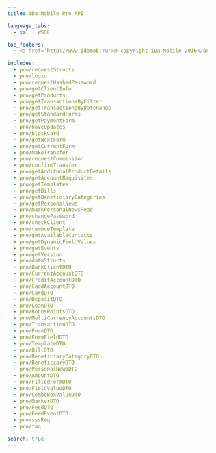 ```yaml
---
title: iDa Mobile Pro API

language_tabs:
  - xml : WSDL

toc_footers:
  - <a href='http://www.idamob.ru'>@ copyright iDa Mobile 2016</a>

includes:
  - pro/requestStructs
  - pro/login
  - pro/requestHashedPassword
  - pro/getClientInfo
  - pro/getProducts
  - pro/getTransactionsByFilter
  - pro/getTransactionsByDateRange
  - pro/getStandardForms
  - pro/getPaymentForm
  - pro/haveUpdates
  - pro/blockCard
  - pro/getNextForm
  - pro/getCurrentForm
  - pro/makeTransfer
  - pro/requestCommission
  - pro/confirmTransfer
  - pro/getAdditonalProductDetails
  - pro/getAccountRequisites
  - pro/getTemplates
  - pro/getBills
  - pro/getBeneficiaryCategories
  - pro/getPersonalNews
  - pro/markPersonalNewsRead
  - pro/changePassword
  - pro/checkClient
  - pro/removeTemplate
  - pro/getAvailableContacts
  - pro/getDynamicFieldValues
  - pro/getEvents
  - pro/getVersion
  - pro/dataStructs
  - pro/BankClientDTO
  - pro/CurrentAccountDTO
  - pro/CreditAccountDTO
  - pro/CardAccountDTO
  - pro/CardDTO
  - pro/DepositDTO
  - pro/LoanDTO
  - pro/BonusPointsDTO
  - pro/MultiCurrencyAccountsDTO
  - pro/TransactionDTO
  - pro/FormDTO
  - pro/FormFieldDTO
  - pro/TemplateDTO
  - pro/BillDTO
  - pro/BeneficiaryCategoryDTO
  - pro/BeneficiaryDTO
  - pro/PersonalNewsDTO
  - pro/AmountDTO
  - pro/FilledFormDTO
  - pro/FieldValueDTO
  - pro/ComboBoxValueDTO
  - pro/MarkerDTO
  - pro/FeedDTO
  - pro/FeedEventDTO
  - pro/sysReq
  - pro/faq

search: true
---
```

